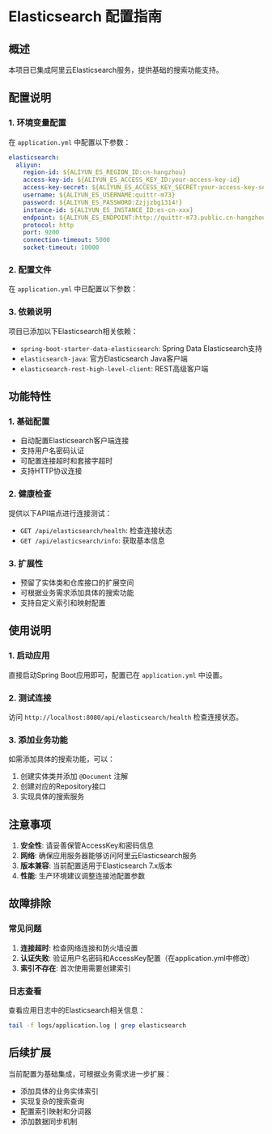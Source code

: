 # Elasticsearch 配置指南

## 概述

本项目已集成阿里云Elasticsearch服务，提供基础的搜索功能支持。

## 配置说明

### 1. 环境变量配置

在 `application.yml` 中配置以下参数：

```yaml
elasticsearch:
  aliyun:
    region-id: ${ALIYUN_ES_REGION_ID:cn-hangzhou}
    access-key-id: ${ALIYUN_ES_ACCESS_KEY_ID:your-access-key-id}
    access-key-secret: ${ALIYUN_ES_ACCESS_KEY_SECRET:your-access-key-secret}
    username: ${ALIYUN_ES_USERNAME:quittr-m73}
    password: ${ALIYUN_ES_PASSWORD:Zzjjzbg1314!}
    instance-id: ${ALIYUN_ES_INSTANCE_ID:es-cn-xxx}
    endpoint: ${ALIYUN_ES_ENDPOINT:http://quittr-m73.public.cn-hangzhou.es-serverless.aliyuncs.com}
    protocol: http
    port: 9200
    connection-timeout: 5000
    socket-timeout: 10000
```

### 2. 配置文件

在 `application.yml` 中已配置以下参数：

### 3. 依赖说明

项目已添加以下Elasticsearch相关依赖：

- `spring-boot-starter-data-elasticsearch`: Spring Data Elasticsearch支持
- `elasticsearch-java`: 官方Elasticsearch Java客户端
- `elasticsearch-rest-high-level-client`: REST高级客户端

## 功能特性

### 1. 基础配置

- 自动配置Elasticsearch客户端连接
- 支持用户名密码认证
- 可配置连接超时和套接字超时
- 支持HTTP协议连接

### 2. 健康检查

提供以下API端点进行连接测试：

- `GET /api/elasticsearch/health`: 检查连接状态
- `GET /api/elasticsearch/info`: 获取基本信息

### 3. 扩展性

- 预留了实体类和仓库接口的扩展空间
- 可根据业务需求添加具体的搜索功能
- 支持自定义索引和映射配置

## 使用说明

### 1. 启动应用

直接启动Spring Boot应用即可，配置已在 `application.yml` 中设置。

### 2. 测试连接

访问 `http://localhost:8080/api/elasticsearch/health` 检查连接状态。

### 3. 添加业务功能

如需添加具体的搜索功能，可以：

1. 创建实体类并添加 `@Document` 注解
2. 创建对应的Repository接口
3. 实现具体的搜索服务

## 注意事项

1. **安全性**: 请妥善保管AccessKey和密码信息
2. **网络**: 确保应用服务器能够访问阿里云Elasticsearch服务
3. **版本兼容**: 当前配置适用于Elasticsearch 7.x版本
4. **性能**: 生产环境建议调整连接池配置参数

## 故障排除

### 常见问题

1. **连接超时**: 检查网络连接和防火墙设置
2. **认证失败**: 验证用户名密码和AccessKey配置（在application.yml中修改）
3. **索引不存在**: 首次使用需要创建索引

### 日志查看

查看应用日志中的Elasticsearch相关信息：

```bash
tail -f logs/application.log | grep elasticsearch
```

## 后续扩展

当前配置为基础集成，可根据业务需求进一步扩展：

- 添加具体的业务实体索引
- 实现复杂的搜索查询
- 配置索引映射和分词器
- 添加数据同步机制
